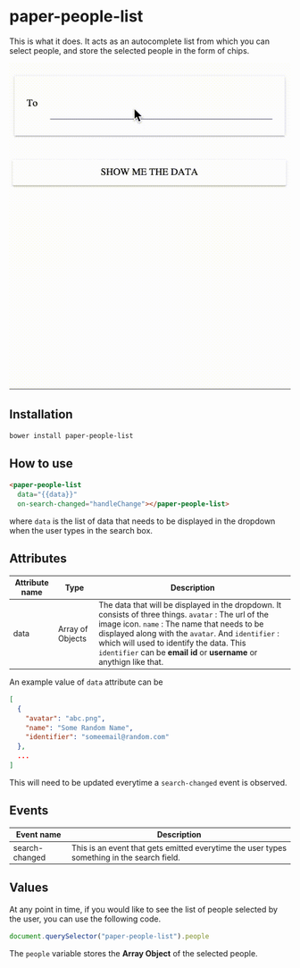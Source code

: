 # paper-people-list

This is what it does. It acts as an autocomplete list from which you can select people, and store the selected people in the form of chips.

![Screenshot](screenshot.gif)

## Installation

```shell
bower install paper-people-list
```

## How to use

```html
<paper-people-list
  data="{{data}}"
  on-search-changed="handleChange"></paper-people-list>
```
where `data` is the list of data that needs to be displayed in the dropdown when the user types in the search box.

## Attributes

| Attribute name | Type | Description |
|----------------|------|-------------|
| data | Array of Objects | The data that will be displayed in the dropdown. It consists of three things. `avatar` : The url of the image icon. `name` : The name that needs to be displayed along with the `avatar`. And `identifier` : which will used to identify the data. This `identifier` can be **email id** or **username** or anythign like that. | 

An example value of `data` attribute can be

```json
[
  {
    "avatar": "abc.png",
    "name": "Some Random Name",
	"identifier": "someemail@random.com"
  },
  ...
]
```

This will need to be updated everytime a `search-changed` event is observed.

## Events

| Event name | Description |
|------------|-------------|
| search-changed | This is an event that gets emitted everytime the user types something in the search field. |

## Values

At any point in time, if you would like to see the list of people selected by the user, you can use the following code.
```javascript
document.querySelector("paper-people-list").people
```

The `people` variable stores the **Array Object** of the selected people.